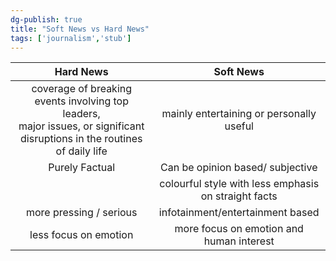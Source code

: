 ```yaml
---
dg-publish: true
title: "Soft News vs Hard News"
tags: ['journalism','stub']
---
```


|Hard News|Soft News|
|:---:|:---:|
|coverage of breaking events involving top leaders, <br> major issues, or significant disruptions in the routines of daily life|mainly entertaining or personally useful|
|Purely Factual|Can be opinion based/ subjective|
||colourful style with less emphasis on straight facts|
|more pressing / serious|infotainment/entertainment based|
|less focus on emotion|more focus on emotion and human interest|

